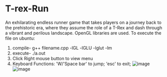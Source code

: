 # T-rex-Run
An exhilarating endless runner game that takes players on a journey back to the prehistoric era, where they assume the role of a  T-Rex and dash through a vibrant and perilous landscape. 
OpenGL libraries are used. 
To execute the file on ubuntu:
1) compile- g++ filename.cpp -lGL -lGLU -lglut -lm
2) execute- ./a.out
3) Click Right mouse button to view menu
4) Keyboard Functions: 'W/'Space bar' to jump; 'esc' to exit; 
![image](https://github.com/druthi23/T-rex-Run/assets/121189262/3eb23c94-cced-4a99-8f8f-9cea805bd4bc)
![image](https://github.com/druthi23/T-rex-Run/assets/121189262/64d44701-9956-4cfa-8437-e2ed0843ce64)
